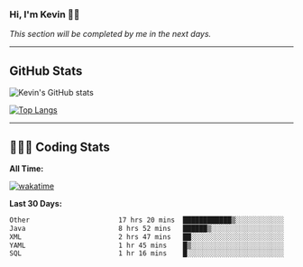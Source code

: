 ### Hi, I'm Kevin 👋🏻

_This section will be completed by me in the next days._


--- 
## GitHub Stats
![Kevin's GitHub stats](https://github-readme-stats.vercel.app/api?username=kevin-kraus&show_icons=true&theme=dark)

[![Top Langs](https://github-readme-stats.vercel.app/api/top-langs/?username=kevin-kraus&layout=compact&theme=dark)]()

---
## 🧑🏻‍💻 Coding Stats

**All Time:**

[![wakatime](https://wakatime.com/badge/user/2ee1869b-72a2-4c21-b5f7-e95432f5a1cf.svg?style=flat)](https://wakatime.com/@2ee1869b-72a2-4c21-b5f7-e95432f5a1cf)

**Last 30 Days:**

<!--START_SECTION:waka-->

```txt
Other                      17 hrs 20 mins  ████████████▒░░░░░░░░░░░░   49.02 %
Java                       8 hrs 52 mins   ██████▒░░░░░░░░░░░░░░░░░░   25.10 %
XML                        2 hrs 47 mins   ██░░░░░░░░░░░░░░░░░░░░░░░   07.88 %
YAML                       1 hr 45 mins    █▒░░░░░░░░░░░░░░░░░░░░░░░   04.97 %
SQL                        1 hr 16 mins    █░░░░░░░░░░░░░░░░░░░░░░░░   03.59 %
```

<!--END_SECTION:waka-->
